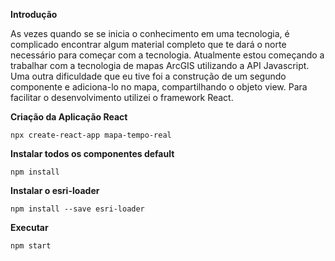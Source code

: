 **Introdução**

As vezes quando se se inicia o conhecimento em uma tecnologia, é complicado encontrar algum material completo que te dará o norte necessário para começar com a tecnologia. Atualmente estou começando a trabalhar com a tecnologia de mapas ArcGIS utilizando a API Javascript. Uma outra dificuldade que eu tive foi a construção de um segundo componente e adiciona-lo no mapa, compartilhando o objeto view. Para facilitar o desenvolvimento utilizei o framework React. 


**Criação da Aplicação React**

`npx create-react-app mapa-tempo-real`

**Instalar todos os componentes default**

`npm install`

**Instalar o esri-loader**

`npm install --save esri-loader`

**Executar**

`npm start`



